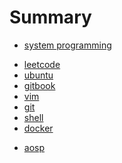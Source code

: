 # Summary

<!--* [introduction]-->
<!--* [specification]-->
* [system programming](content/cs_programming/cs_programming.md)
<!-- * [C skill] -->
* [leetcode](content/leetcode/leetcode.md)
* [ubuntu](content/ubuntu/ubuntu.md)
* [gitbook](content/gitbook/gitbook.md)
* [vim](content/vim/vim.md)
* [git](content/git/git.md)
* [shell](content/shell/shell.md)
* [docker](content/docker/docker.md)
<!--* [Teraterm TTL]-->
* [aosp](content/aosp/aosp.md)
<!--* [raspberry pi](content/rpi/rpi.md)-->
<!--* [Building Root]-->

